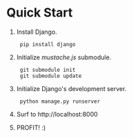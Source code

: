 # Quick Start

1. Install Django.

        pip install django

2. Initialize *mustache.js* submodule.

        git submodule init
        git submodule update

3. Initialize Django's development server.

        python manage.py runserver

4. Surf to http://localhost:8000

5. PROFIT! :)

